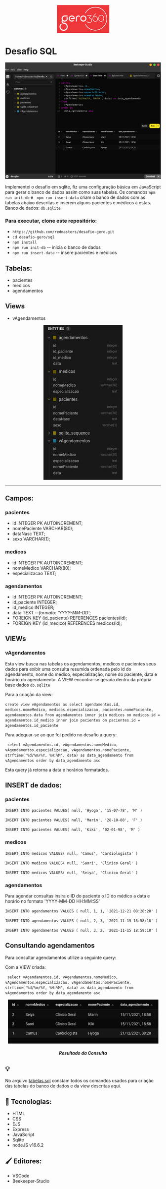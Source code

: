 <div align="center">
  <img src="../prints/geroLogo.png">
</div>

# Desafio SQL

<div align="center">
  <img src="../prints/beekeeper.png">
</div>

Implementei o desafio em sqlite, fiz uma configuração básica em JavaScript para gerar o banco de dados assim como suas tabelas. Os comandos ``npm run init-db`` e `` npm run insert-data`` criam o banco de dados com as tabelas abaixo descritas e inserem alguns pacientes e médicos à estas.
Banco de dados: ``db.sqlite``

### Para executar, clone este repositório:
- ``https://github.com/redmasters/desafio-gero.git ``
- ``cd desafio-gero/sql ``
- ``npm install``
- ``npm run init-db`` -- inicia o banco de dados
- ``npm run insert-data`` -- insere pacientes e médicos



## Tabelas: 
- pacientes
- medicos
- agendamentos

## Views
- vAgendamentos

<div align="center">
  <img src="../prints/tabelas.png">
</div>


---
## Campos:
### pacientes
- id INTEGER PK AUTOINCREMENT;
- nomePaciente VARCHAR(80);
- dataNasc TEXT;
- sexo VARCHAR(1);

### medicos
- id INTEGER PK AUTOINCREMENT;
- nomeMedico VARCHAR(80);
- especializacao TEXT;

### agendamentos
- id INTEGER PK AUTOINCREMENT;
- id_paciente INTEGER;
- id_medico INTEGER;
- data TEXT _--formato: 'YYYY-MM-DD'_;
- FOREIGN KEY (id_paciente) REFERENCES pacientes(id);
- FOREIGN KEY (id_medico) REFERENCES medicos(id);

## VIEWs
### vAgendamentos
Esta view busca nas tabelas os agendamentos, medicos e pacientes seus dados para exibir uma consulta resumida ordenada pelo id do agendamento, nome do médico, especialização, nome do paciente, data e horário do agendamento. A VIEW encontra-se gerada dentro da própria base dados ``db.sqlite``

Para a criação da view:

`` create view vAgendamentos as
select
  agendamentos.id,
  medicos.nomeMedico,
  medicos.especializacao,
  pacientes.nomePaciente,
  agendamentos.data
from
  agendamentos
  inner join medicos on medicos.id = agendamentos.id_medico
  inner join pacientes on pacientes.id = agendamentos.id_paciente
  ``

Para adequar-se ao que foi pedido no desafio a query:

`` 
select
  vAgendamentos.id,
  vAgendamentos.nomeMedico,
  vAgendamentos.especializacao,
  vAgendamentos.nomePaciente,
  strftime('%d/%m/%Y, %H:%M', data) as data_agendamento
from
  vAgendamentos
order by
  data_agendamento asc
``

Esta query já retorna a data e horários formatados.


## INSERT de dados:
### pacientes

``INSERT INTO pacientes VALUES(
    null,
    'Hyoga',
    '15-07-78',
    'M'
)``

``INSERT INTO pacientes VALUES(
    null,
    'Marin',
    '28-10-88',
    'F'
)``

``INSERT INTO pacientes VALUES(
    null,
    'Kiki',
    '02-01-98',
    'M'
)``


### medicos
``INSERT INTO medicos VALUES(
    null,
    'Camus',
    'Cardiologista'
)
``

``INSERT INTO medicos VALUES(
    null,
    'Saori',
    'Clinico Geral'
)
``

``INSERT INTO medicos VALUES(
    null,
    'Seiya',
    'Clinico Geral'
)``

### agendamentos
Para agendar consultas insira o ID do paciente o ID do médico a data e horário no formato 'YYYY-MM-DD HH:MM:SS'

``INSERT INTO agendamentos VALUES (
    null,
    1,
    1,
    '2021-12-21 08:28:28'
)
``

``INSERT INTO agendamentos VALUES (
    null,
    2,
    3,
    '2021-11-15 18:58:18'
)``

``INSERT INTO agendamentos VALUES (
    null,
    3,
    2,
    '2021-11-15 18:58:18'
)``

## Consultando agendamentos
Para consultar agendamentos utilize a seguinte query:

Com a VIEW criada:

`` 
select
  vAgendamentos.id,
  vAgendamentos.nomeMedico,
  vAgendamentos.especializacao,
  vAgendamentos.nomePaciente,
  strftime('%d/%m/%Y, %H:%M', data) as data_agendamento
from
  vAgendamentos
order by
  data_agendamento asc
``

<div align="center">
  <img src="../prints/datahora.png">
  <h5>Resultado da Consulta</h5>
</div>


## 💡
No arquivo [tabelas.sql](./tabelas.sql) constam todos os comandos usados para criação das tabelas do banco de dados e da view descritas aqui.

## 🚀 Tecnologias:
- HTML
- CSS
- EJS
- Express
- JavaScript
- Sqlite
- nodeJS v16.6.2

## 🖌️ Editores:
- VSCode
- Beekeeper-Studio



